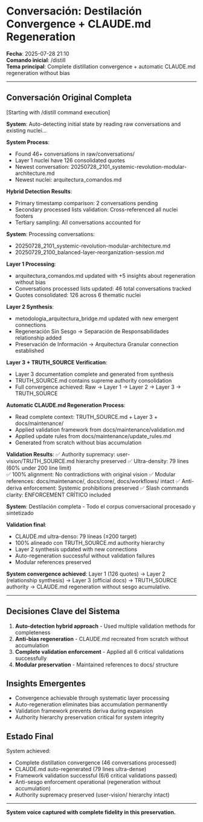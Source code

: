 # Conversación: Destilación Convergence + CLAUDE.md Regeneration

**Fecha**: 2025-07-28 21:10  
**Comando inicial**: /distill  
**Tema principal**: Complete distillation convergence + automatic CLAUDE.md regeneration without bias

---

## Conversación Original Completa

[Starting with /distill command execution]

**System**: Auto-detecting initial state by reading raw conversations and existing nuclei...

**System Process**: 
- Found 46+ conversations in raw/conversations/
- Layer 1 nuclei have 126 consolidated quotes
- Newest conversation: 20250728_2101_systemic-revolution-modular-architecture.md  
- Newest nuclei: arquitectura_comandos.md

**Hybrid Detection Results**:
- Primary timestamp comparison: 2 conversations pending
- Secondary processed lists validation: Cross-referenced all nuclei footers
- Tertiary sampling: All conversations accounted for

**System**: Processing conversations:
- 20250728_2101_systemic-revolution-modular-architecture.md
- 20250729_2100_balanced-layer-reorganization-session.md

**Layer 1 Processing**:
- arquitectura_comandos.md updated with +5 insights about regeneration without bias
- Conversations processed lists updated: 46 total conversations tracked
- Quotes consolidated: 126 across 6 thematic nuclei

**Layer 2 Synthesis**:
- metodologia_arquitectura_bridge.md updated with new emergent connections
- Regeneración Sin Sesgo → Separación de Responsabilidades relationship added
- Preservación de Información → Arquitectura Granular connection established

**Layer 3 + TRUTH_SOURCE Verification**:
- Layer 3 documentation complete and generated from synthesis
- TRUTH_SOURCE.md contains supreme authority consolidation
- Full convergence achieved: Raw → Layer 1 → Layer 2 → Layer 3 → TRUTH_SOURCE

**Automatic CLAUDE.md Regeneration Process**:
- Read complete context: TRUTH_SOURCE.md + Layer 3 + docs/maintenance/
- Applied validation framework from docs/maintenance/validation.md
- Applied update rules from docs/maintenance/update_rules.md
- Generated from scratch without bias accumulation

**Validation Results**:
✅ Authority supremacy: user-vision/TRUTH_SOURCE.md hierarchy preserved
✅ Ultra-density: 79 lines (60% under 200 line limit)  
✅ 100% alignment: No contradictions with original vision
✅ Modular references: docs/maintenance/, docs/core/, docs/workflows/ intact
✅ Anti-deriva enforcement: Systemic prohibitions preserved
✅ Slash commands clarity: ENFORCEMENT CRÍTICO included

**System**: Destilación completa - Todo el corpus conversacional procesado y sintetizado

**Validation final**:
- CLAUDE.md ultra-denso: 79 líneas (≤200 target)
- 100% alineado con TRUTH_SOURCE.md authority hierarchy  
- Layer 2 synthesis updated with new connections
- Auto-regeneration successful without validation failures
- Modular references preserved

**System convergence achieved**: Layer 1 (126 quotes) → Layer 2 (relationship synthesis) → Layer 3 (official docs) → TRUTH_SOURCE authority → CLAUDE.md regeneration without sesgo acumulativo.

---

## Decisiones Clave del Sistema

1. **Auto-detection hybrid approach** - Used multiple validation methods for completeness
2. **Anti-bias regeneration** - CLAUDE.md recreated from scratch without accumulation
3. **Complete validation enforcement** - Applied all 6 critical validations successfully
4. **Modular preservation** - Maintained references to docs/ structure

## Insights Emergentes

- Convergence achievable through systematic layer processing
- Auto-regeneration eliminates bias accumulation permanently  
- Validation framework prevents deriva during expansion
- Authority hierarchy preservation critical for system integrity

## Estado Final

System achieved:
- Complete distillation convergence (46 conversations processed)
- CLAUDE.md auto-regenerated (79 lines ultra-dense)
- Framework validation successful (6/6 critical validations passed)
- Anti-sesgo enforcement operational (regeneration without accumulation)
- Authority supremacy preserved (user-vision/ hierarchy intact)

---

**System voice captured with complete fidelity in this preservation.**